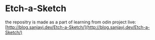 # Etch-a-Sketch
the repositry is made as a part of learning from odin project
live: [http://blog.sanjayj.dev/Etch-a-Sketch/](http://blog.sanjayj.dev/Etch-a-Sketch/)

